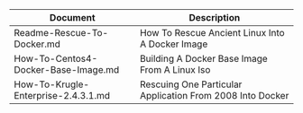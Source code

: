 | Document | Description |
| -------- | ----------- |
| Readme-Rescue-To-Docker.md | How To Rescue Ancient Linux Into A Docker Image |
| How-To-Centos4-Docker-Base-Image.md | Building A Docker Base Image From A Linux Iso |
| How-To-Krugle-Enterprise-2.4.3.1.md | Rescuing One Particular Application From 2008 Into Docker |

